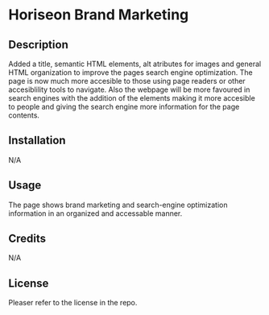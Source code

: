 # Horiseon Brand Marketing

## Description

Added a title, semantic HTML elements, alt atributes for images and general HTML organization to improve the pages search engine optimization. The page is now much more accesible to those using page readers or other accesiblility tools to navigate. Also the webpage will be more favoured in search engines with the addition of the elements making it more accesible to people and giving the search engine more information for the page contents.

## Installation

N/A

## Usage

The page shows brand marketing and search-engine optimization information in an organized and accessable manner.

## Credits

N/A

## License

Pleaser refer to the license in the repo.